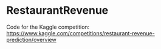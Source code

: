 # RestaurantRevenue
Code for the Kaggle competition: https://www.kaggle.com/competitions/restaurant-revenue-prediction/overview

